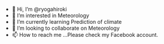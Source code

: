 - 👋 Hi, I’m @ryogahiroki
- 👀 I’m interested in Meteorology
- 🌱 I’m currently learning Prediction of climate 
- 💞️ I’m looking to collaborate on Meteorology
- 📫 How to reach me ...Please check my Facebook account.

<!---
ryogahiroki/ryogahiroki is a ✨ special ✨ repository because its `README.md` (this file) appears on your GitHub profile.
You can click the Preview link to take a look at your changes.
--->

